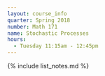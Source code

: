 ```yaml
---
layout: course_info
quarter: Spring 2018
number: Math 171
name: Stochastic Processes
hours:
  - Tuesday 11:15am - 12:45pm
---
```


{% include list_notes.md %}
